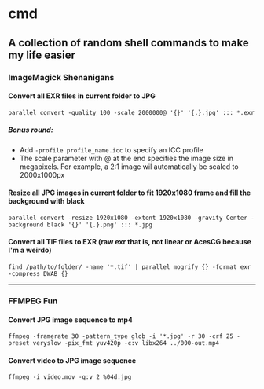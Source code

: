 # cmd 
## A collection of random shell commands to make my life easier


### ImageMagick Shenanigans

#### Convert all EXR files in current folder to JPG

`parallel convert -quality 100 -scale 2000000@ '{}' '{.}.jpg' ::: *.exr`

##### Bonus round:
- Add `-profile profile_name.icc` to specify an ICC profile
- The scale parameter with @ at the end specifies the image size in megapixels. For example, a 2:1 image wil automatically be scaled to 2000x1000px

#### Resize all JPG images in current folder to fit 1920x1080 frame and fill the background with black

`parallel convert -resize 1920x1080 -extent 1920x1080 -gravity Center -background black '{}' '{.}.png' ::: *.jpg`

#### Convert all TIF files to EXR (raw exr that is, not linear or AcesCG because I'm a weirdo)

`find /path/to/folder/ -name '*.tif' | parallel mogrify {} -format exr -compress DWAB {}`

***

### FFMPEG Fun

#### Convert JPG image sequence to mp4

`ffmpeg -framerate 30 -pattern_type glob -i '*.jpg' -r 30 -crf 25 -preset veryslow -pix_fmt yuv420p -c:v libx264 ../000-out.mp4`

#### Convert video to JPG image sequence

`ffmpeg -i video.mov -q:v 2 %04d.jpg`
